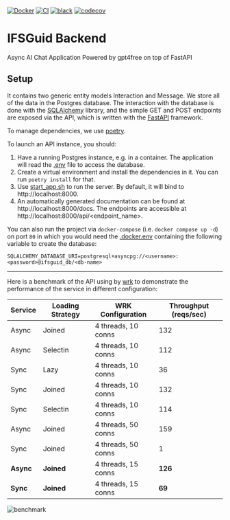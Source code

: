 [![Docker](https://badgen.net/badge/icon/docker?icon=docker&label)](https://https://docker.com/)
[![CI](https://github.com/agn-7/ifsguid-backend/workflows/build/badge.svg)](https://github.com/agn-7/ifsguid-backend/actions/workflows/github-actions.yml)
[![black](https://img.shields.io/badge/code%20style-black-000000.svg)](https://github.com/ambv/black)
[![codecov](https://codecov.io/gh/agn-7/ifsguid-backend/graph/badge.svg?token=RGwuSevG8u)](https://codecov.io/gh/agn-7/ifsguid-backend)

# IFSGuid Backend
Async AI Chat Application Powered by gpt4free on top of FastAPI

## Setup
It contains two generic entity models Interaction and Message.
We store all of the data in the Postgres database.
The interaction with the database is done with the [SQLAlchemy](https://www.sqlalchemy.org/) library, and the simple GET and POST endpoints are exposed via the API, which is written with the [FastAPI](https://fastapi.tiangolo.com/) framework.

To manage dependencies, we use [poetry](https://python-poetry.org/).

To launch an API instance, you should:
1. Have a running Postgres instance, e.g. in a container. The application will read the [.env](/.env) file to access the database.
2. Create a virtual environment and install the dependencies in it. You can run `poetry install` for that.
3. Use [start_app.sh](/start_app.sh) to run the server. By default, it will bind to http://localhost:8000.
4. An automatically generated documentation can be found at http://localhost:8000/docs. The endpoints are accessible at http://localhost:8000/api/<endpoint_name>.

You can also run the project via `docker-compose` (i.e. `docker compose up -d`) on port `80` in which you would need the [.docker.env](/.docker.env) containing the following variable to create the database:

```
SQLALCHEMY_DATABASE_URI=postgresql+asyncpg://<username>:<password>@ifsguid_db/<db-name>
```


---
Here is a benchmark of the API using by [wrk](https://github.com/wg/wrk) to demonstrate the performance of the service in different configuration:

| Service      | Loading Strategy | WRK Configuration   | Throughput (reqs/sec) |
|--------------|------------------|---------------------|-----------------------|
| Async        | Joined           | 4 threads, 10 conns | 132                   |
| Async        | Selectin         | 4 threads, 10 conns | 112                   |
| Sync         | Lazy             | 4 threads, 10 conns | 36                    |
| Sync         | Joined           | 4 threads, 10 conns | 132                   |
| Sync         | Selectin         | 4 threads, 10 conns | 114                   |
| Async        | Joined           | 4 threads, 50 conns | 159                   |
| Sync         | Joined           | 4 threads, 50 conns | 1                     |
| **Async**    | **Joined**       | 4 threads, 15 conns | **126**               |
| **Sync**     | **Joined**       | 4 threads, 15 conns | **69**                |


![benchmark](https://github.com/agn-7/ifsguid-backend/assets/14202344/d435b604-f492-4fc0-b6a0-26ca3284d448)
